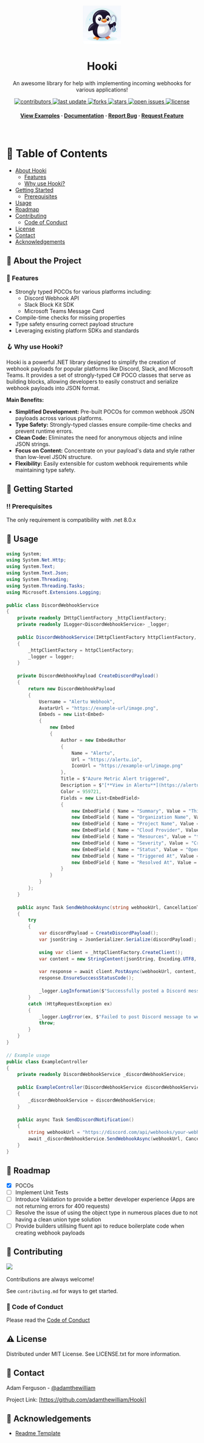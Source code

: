 <div align="center">

  <img src="./src/Hooki/hooki-icon.png" alt="logo" width="100" height="auto" />
  <h1>Hooki</h1>
  
  <p>
    An awesome library for help with implementing incoming webhooks for various applications! 
  </p>
  
<!-- Badges -->
<p>
  <a href="https://github.com/adamthewilliam/Hooki/graphs/contributors">
    <img src="https://img.shields.io/github/contributors/adamthewilliam/Hooki" alt="contributors" />
  </a>
  <a href="">
    <img src="https://img.shields.io/github/last-commit/adamthewilliam/Hooki" alt="last update" />
  </a>
  <a href="https://github.com/adamthewilliam/Hooki/network/members">
    <img src="https://img.shields.io/github/forks/adamthewilliam/Hooki" alt="forks" />
  </a>
  <a href="https://github.com/adamthewilliam/Hooki/stargazers">
    <img src="https://img.shields.io/github/stars/adamthewilliam/Hooki" alt="stars" />
  </a>
  <a href="https://github.com/adamthewilliam/Hooki/issues/">
    <img src="https://img.shields.io/github/issues/adamthewilliam/Hooki" alt="open issues" />
  </a>
  <a href="https://github.com/adamthewilliam/Hooki/blob/master/LICENSE">
    <img src="https://img.shields.io/github/license/adamthewilliam/Hooki.svg" alt="license" />
  </a>
</p>
   
<h4>
    <a href="https://github.com/adamthewilliam/Hooki/docs/examples">View Examples</a>
  <span> · </span>
    <a href="https://github.com/adamthewilliam/Hooki/docs/overview">Documentation</a>
  <span> · </span>
    <a href="https://github.com/adamthewilliam/Hooki/issues/">Report Bug</a>
  <span> · </span>
    <a href="https://github.com/adamthewilliam/Hooki/issues/">Request Feature</a>
  </h4>
</div>

<br />

<!-- Table of Contents -->
# :notebook_with_decorative_cover: Table of Contents

- [About Hooki](#star2-about-the-project)
  * [Features](#dart-features)
  * [Why use Hooki?](#key-why-use-hooki)
- [Getting Started](#toolbox-getting-started)
  * [Prerequisites](#bangbang-prerequisites)
- [Usage](#eyes-usage)
- [Roadmap](#compass-roadmap)
- [Contributing](#wave-contributing)
  * [Code of Conduct](#scroll-code-of-conduct)
- [License](#warning-license)
- [Contact](#handshake-contact)
- [Acknowledgements](#gem-acknowledgements)
  

<!-- About the Project -->
## :star2: About the Project

<!-- <div align="center"> 
  <img src="https://placehold.co/600x400?text=Your+Screenshot+here" alt="screenshot" />
</div> -->

<!-- Features -->
### :dart: Features

- Strongly typed POCOs for various platforms including:
  - Discord Webhook API
  - Slack Block Kit SDK
  - Microsoft Teams Message Card
- Compile-time checks for missing properties
- Type safety ensuring correct payload structure
- Leveraging existing platform SDKs and standards

<!-- Why use Hooki? -->
### :hook: Why use Hooki?

Hooki is a powerful .NET library designed to simplify the creation of webhook payloads for popular platforms like Discord, Slack, and Microsoft Teams. It provides a set of strongly-typed C# POCO classes that serve as building blocks, allowing developers to easily construct and serialize webhook payloads into JSON format.

**Main Benefits:**
- **Simplified Development:** Pre-built POCOs for common webhook JSON payloads across various platforms.
- **Type Safety:** Strongly-typed classes ensure compile-time checks and prevent runtime errors.
- **Clean Code:** Eliminates the need for anonymous objects and inline JSON strings.
- **Focus on Content:** Concentrate on your payload's data and style rather than low-level JSON structure.
- **Flexibility:** Easily extensible for custom webhook requirements while maintaining type safety.

<!-- Getting Started -->
## 	:toolbox: Getting Started

<!-- Prerequisites -->
### :bangbang: Prerequisites

The only requirement is compatibility with .net 8.0.x

<!-- Usage -->
## :eyes: Usage

```csharp
using System;
using System.Net.Http;
using System.Text;
using System.Text.Json;
using System.Threading;
using System.Threading.Tasks;
using Microsoft.Extensions.Logging;

public class DiscordWebhookService
{
    private readonly IHttpClientFactory _httpClientFactory;
    private readonly ILogger<DiscordWebhookService> _logger;

    public DiscordWebhookService(IHttpClientFactory httpClientFactory, ILogger<DiscordWebhookService> logger)
    {
        _httpClientFactory = httpClientFactory;
        _logger = logger;
    }

    private DiscordWebhookPayload CreateDiscordPayload()
    {
        return new DiscordWebhookPayload
        {
            Username = "Alertu Webhook",
            AvatarUrl = "https://example-url/image.png",
            Embeds = new List<Embed>
            {
                new Embed
                {
                    Author = new EmbedAuthor
                    {
                        Name = "Alertu",
                        Url = "https://alertu.io",
                        IconUrl = "https://example-url/image.png"
                    },
                    Title = $"Azure Metric Alert triggered",
                    Description = $"[**View in Alertu**](https://alertu.io) | [**View in Azure**](https://portal.azure.com)",
                    Color = 959721,
                    Fields = new List<EmbedField>
                    {
                        new EmbedField { Name = "Summary", Value = "This is a test summary", Inline = false },
                        new EmbedField { Name = "Organization Name", Value = "Test Organization", Inline = true },
                        new EmbedField { Name = "Project Name", Value = "Test Project", Inline = true },
                        new EmbedField { Name = "Cloud Provider", Value = "Azure", Inline = true },
                        new EmbedField { Name = "Resources", Value = "test-redis, test-postgreSQL", Inline = true },
                        new EmbedField { Name = "Severity", Value = "Critical", Inline = true },
                        new EmbedField { Name = "Status", Value = "Open", Inline = true },
                        new EmbedField { Name = "Triggered At", Value = DateTimeOffset.UtcNow.ToString("f"), Inline = true },
                        new EmbedField { Name = "Resolved At", Value = DateTimeOffset.UtcNow.ToString("f"), Inline = true }
                    }
                }
            }
        };
    }

    public async Task SendWebhookAsync(string webhookUrl, CancellationToken cancellationToken)
    {
        try
        {
            var discordPayload = CreateDiscordPayload();
            var jsonString = JsonSerializer.Serialize(discordPayload);

            using var client = _httpClientFactory.CreateClient();
            var content = new StringContent(jsonString, Encoding.UTF8, "application/json");

            var response = await client.PostAsync(webhookUrl, content, cancellationToken);
            response.EnsureSuccessStatusCode();

            _logger.LogInformation($"Successfully posted a Discord message to the webhook URL: {webhookUrl}");
        }
        catch (HttpRequestException ex)
        {
            _logger.LogError(ex, $"Failed to post Discord message to webhook URL: {webhookUrl}");
            throw;
        }
    }
}

// Example usage
public class ExampleController
{
    private readonly DiscordWebhookService _discordWebhookService;

    public ExampleController(DiscordWebhookService discordWebhookService)
    {
        _discordWebhookService = discordWebhookService;
    }

    public async Task SendDiscordNotification()
    {
        string webhookUrl = "https://discord.com/api/webhooks/your-webhook-url-here";
        await _discordWebhookService.SendWebhookAsync(webhookUrl, CancellationToken.None);
    }
}
```

<!-- Roadmap -->
## :compass: Roadmap

* [x] POCOs
* [ ] Implement Unit Tests
* [ ] Introduce Validation to provide a better developer experience (Apps are not returning errors for 400 requests)
* [ ] Resolve the issue of using the object type in numerous places due to not having a clean union type solution
* [ ] Provide builders utilising fluent api to reduce boilerplate code when creating webhook payloads

<!-- Contributing -->
## :wave: Contributing

<a href="https://github.com/adamthewilliam/Hooki/graphs/contributors">
  <img src="https://contrib.rocks/image?repo=adamthewilliam/Hooki" />
</a>

Contributions are always welcome!

See `contributing.md` for ways to get started.

<!-- Code of Conduct -->
### :scroll: Code of Conduct

Please read the [Code of Conduct](https://github.com/adamthewilliam/Hooki/.github/CODE_OF_CONDUCT.md)

<!-- License -->
## :warning: License

Distributed under MIT License. See LICENSE.txt for more information.

<!-- Contact -->
## :handshake: Contact

Adam Ferguson - [@adamthewilliam](https://twitter.com/adamthewilliam)

Project Link: [https://github.com/adamthewilliam/Hooki]

<!-- Acknowledgments -->
## :gem: Acknowledgements

 - [Readme Template](https://github.com/Louis3797/awesome-readme-template)